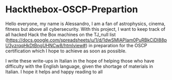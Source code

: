 # Hackthebox-OSCP-Prepartion

Hello everyone, my name is Alessandro, I am a fan of astrophysics, cinema, fitness but above all cybersecurity. 
With this project, I want to keep track of all hacked Hack the Box machines on the TJ_null list (https://docs.google.com/spreadsheets/u/1/d/1dwSMIAPIam0PuRBkCiDI88pU3yzrqqHkDtBngUHNCw8/htmlview#) in preparation for the OSCP certification which I hope to achieve as soon as possible. 

I write these write-ups in Italian in the hope of helping those who have difficulty with the English language, given the shortage of materials in Italian. I hope it helps and happy reading to all
